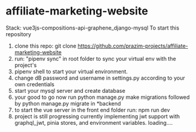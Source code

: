 # affiliate-marketing-website
Stack: vue3js-compositions-api-graphene_django-mysql
To start this repository 
1. clone this repo: git clone https://github.com/prazim-projects/affiliate-marketing-website
2. run: "pipenv sync" in root folder to sync your virtual env with the project's
3. pipenv shell to start your virtual environment.
5. change dB password and username in settings.py according to your own credentials
6. start your mysql server and create database 
7. your good to go now run python manage.py make migrations followed by python manage.py migrate in *backend
8. to start the vue server in the front end folder run: npm run dev
9. project is still progressing currently implementing jwt support with graphql_jwt, pinia stores, and environment variables. loading....
